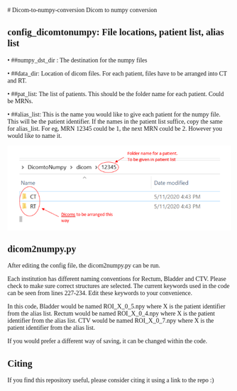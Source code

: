 <span style="font-family: 'Proxima Nova';">
# Dicom-to-numpy-conversion
Dicom to numpy conversion

## config_dicomtonumpy: File locations, patient list, alias list

•	##numpy_dst_dir : The destination for the numpy files

•	##data_dir: Location of dicom files. For each patient, files have to be arranged into CT and RT. 

•	##pat_list: The list of patients. This should be the folder name for each patient. Could be MRNs.

•	##alias_list: This is the name you would like to give each patient for the numpy file. This will be the patient identifier. If the names in the patient list suffice, copy the same for alias_list. For eg, MRN 12345 could be 1, the next MRN could be 2. However you would like to name it.


<img src="directoryformat.png" align="center" />

## dicom2numpy.py
After editing the config file, the dicom2numpy.py can be run. 

Each institution has different naming conventions for Rectum, Bladder and CTV. Please check to make sure correct structures are selected. The current keywords used in the code can be seen from lines 227-234. Edit these keywords to your convenience.

In this code,
Bladder would be named ROI_X_0_5.npy where X is the patient identifier from the alias list.
Rectum would be named ROI_X_0_4.npy where X is the patient identifier from the alias list.
CTV would be named ROI_X_0_7.npy where X is the patient identifier from the alias list.

If you would prefer a different way of saving, it can be changed within the code.

## Citing
If you find this repository useful, please consider citing it using a link to the repo :)
 


